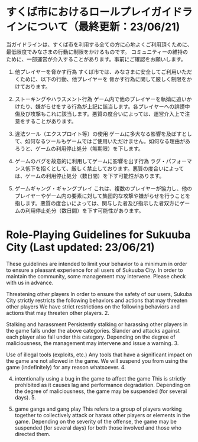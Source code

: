 # すくば市におけるロールプレイガイドラインについて（最終更新：23/06/21)

当ガイドラインは、すくば市を利用する全ての方に心地よくご利用頂くために、最低限度でみなさまの行動に制限をかけるものです。
コミュニティーの維持のために、一部運営が介入することがあります。事前にご確認をお願いします。

1. 他プレイヤーを脅かす行為
すくば市では、みなさまに安全してご利用いただくために、以下の行動、他プレイヤーを
脅かす行為に関して厳しく制限をかけております。

2. ストーキングやハラスメント行為
ゲーム内で他のプレイヤーを執拗に追いかけたり、嫌がらせをする行為が上記に該当します。各プレイヤーへの誹謗中傷及び攻撃もこれに該当します。悪質の度合いによっては、運営介入上で注意をすることがあります。

3. 違法ツール（エクスプロイト等）の使用
ゲームに多大なる影響を及ぼすとして、如何なるツールもゲームではご使用いただけません。如何なる理由があろうと、ゲームの利用停止処分（無期限）を下します。

4. ゲームのバグを故意的に利用してゲームに影響を出す行為
ラグ・パフォーマンス低下を招くとして、厳しく禁止しております。悪質の度合いによっては、ゲームの利用停止処分（数日間）を下す可能性があります。

5. ゲームギャング・ギャングプレイ
これは、複数のプレイヤーが協力し、他のプレイヤーやゲーム内の要素に対して集団的な攻撃や嫌がらせを行うことを指します。悪質の度合いによっては、関与した者及び指示した者双方にゲームの利用停止処分（数日間）を下す可能性があります。

# Role-Playing Guidelines for Sukuuba City (Last updated: 23/06/21)

These guidelines are intended to limit your behavior to a minimum in order to ensure a pleasant experience for all users of Sukuuba City.
In order to maintain the community, some management may intervene. Please check with us in advance.

Threatening other players
In order to ensure the safety of our users, Sukuba City strictly restricts the following behaviors and actions that may threaten other players
We have strict restrictions on the following behaviors and actions that may threaten other players. 2.

Stalking and harassment
Persistently stalking or harassing other players in the game falls under the above categories. Slander and attacks against each player also fall under this category. Depending on the degree of maliciousness, the management may intervene and issue a warning. 3.

Use of illegal tools (exploits, etc.)
Any tools that have a significant impact on the game are not allowed in the game. We will suspend you from using the game (indefinitely) for any reason whatsoever. 4.

4. intentionally using a bug in the game to affect the game
This is strictly prohibited as it causes lag and performance degradation. Depending on the degree of maliciousness, the game may be suspended (for several days). 5.

5. game gangs and gang play
This refers to a group of players working together to collectively attack or harass other players or elements in the game. Depending on the severity of the offense, the game may be suspended (for several days) for both those involved and those who directed them.
